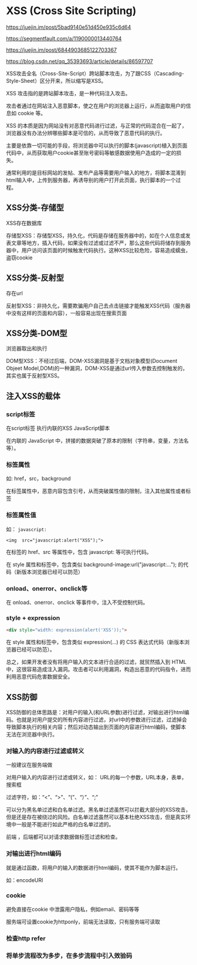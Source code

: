 # XSS (Cross Site Scripting)

<https://juejin.im/post/5bad9140e51d450e935c6d64>

<https://segmentfault.com/a/1190000013440764>

<https://juejin.im/post/6844903685122703367>

<https://blog.csdn.net/qq_35393693/article/details/86597707>

XSS攻击全名（Cross-Site-Script）跨站脚本攻击，为了跟CSS（Cascading-Style-Sheet）区分开来，所以缩写是XSS。

XSS 攻击指的是跨站脚本攻击，是一种代码注入攻击。

攻击者通过在网站注入恶意脚本，使之在用户的浏览器上运行，从而盗取用户的信息如 cookie 等。

XSS 的本质是因为网站没有对恶意代码进行过滤，与正常的代码混合在一起了，浏览器没有办法分辨哪些脚本是可信的，从而导致了恶意代码的执行。

主要是依靠一切可能的手段，将浏览器中可以执行的脚本(javascript)植入到页面代码中，从而获取用户cookie甚至账号密码等敏感数据使用户造成的一定的损失。

通常利用的是目标网站的发帖、发布产品等需要用户输入的地方，将脚本混淆到html输入中，上传到服务器，再诱导别的用户打开此页面，执行脚本的一个过程。

## XSS分类-存储型

XSS存在数据库

存储型XSS：存储型XSS，持久化，代码是存储在服务器中的，如在个人信息或发表文章等地方，插入代码，如果没有过滤或过滤不严，那么这些代码将储存到服务器中，用户访问该页面的时候触发代码执行。这种XSS比较危险，容易造成蠕虫，盗窃cookie

## XSS分类-反射型

存在url

反射型XSS：非持久化，需要欺骗用户自己去点击链接才能触发XSS代码（服务器中没有这样的页面和内容），一般容易出现在搜索页面

## XSS分类-DOM型

浏览器取出和执行

DOM型XSS：不经过后端，DOM-XSS漏洞是基于文档对象模型(Document Objeet Model,DOM)的一种漏洞，DOM-XSS是通过url传入参数去控制触发的，其实也属于反射型XSS。

## 注入XSS的载体

### script标签

在script标签 执行内联的XSS JavaScript脚本

在内联的 JavaScript 中，拼接的数据突破了原本的限制（字符串，变量，方法名等）。

### 标签属性

如: href，src，background

在标签属性中，恶意内容包含引号，从而突破属性值的限制，注入其他属性或者标签

### 标签属性值

如： `javascript:`

`<img  src="javascript:alert("XSS");">`

在标签的 href、src 等属性中，包含 javascript: 等可执行代码。

在 style 属性和标签中，包含类似 background-image:url("javascript:..."); 的代码（新版本浏览器已经可以防范）

### onload、onerror、onclick等

在 onload、onerror、onclick 等事件中，注入不受控制代码。

### style + expression

```html
<div style="width: expression(alert('XSS'));">
```

在 style 属性和标签中，包含类似 expression(...) 的 CSS 表达式代码（新版本浏览器已经可以防范）。

总之，如果开发者没有将用户输入的文本进行合适的过滤，就贸然插入到 HTML 中，这很容易造成注入漏洞。攻击者可以利用漏洞，构造出恶意的代码指令，进而利用恶意代码危害数据安全。

## XSS防御

XSS防御的总体思路是：对用户的输入(和URL参数)进行过滤，对输出进行html编码。也就是对用户提交的所有内容进行过滤，对url中的参数进行过滤，过滤掉会导致脚本执行的相关内容；然后对动态输出到页面的内容进行html编码，使脚本无法在浏览器中执行。

### 对输入的内容进行过滤或转义

一般建议在服务端做

对用户输入的内容进行过滤或转义，如： URL的每一个参数，URL本身，表单，搜索框

过滤字符，如：“<”、“>”、“(”、“）”、“;”

可以分为黑名单过滤和白名单过滤。黑名单过滤虽然可以拦截大部分的XSS攻击，但是还是存在被绕过的风险。白名单过滤虽然可以基本杜绝XSS攻击，但是真实环境中一般是不能进行如此严格的白名单过滤的。

前端 ，后端都可以对请求数据做标签过滤和检查。

### 对输出进行html编码

就是通过函数，将用户的输入的数据进行html编码，使其不能作为脚本运行。

如：encodeURI

### cookie

避免直接在cookie 中泄露用户隐私，例如email、密码等等

服务端可设置cookie为httponly，前端无法读取，只有服务端可读取

### 检查http refer

### 将单步流程改为多步，在多步流程中引入效验码
